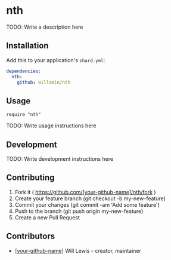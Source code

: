 # nth

TODO: Write a description here

## Installation

Add this to your application's `shard.yml`:

```yaml
dependencies:
  nth:
    github: willamin/nth
```

## Usage

```crystal
require "nth"
```

TODO: Write usage instructions here

## Development

TODO: Write development instructions here

## Contributing

1. Fork it ( https://github.com/[your-github-name]/nth/fork )
2. Create your feature branch (git checkout -b my-new-feature)
3. Commit your changes (git commit -am 'Add some feature')
4. Push to the branch (git push origin my-new-feature)
5. Create a new Pull Request

## Contributors

- [[your-github-name]](https://github.com/[your-github-name]) Will Lewis - creator, maintainer
